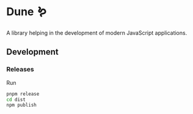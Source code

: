 Dune 🪱
=======

A library helping in the development of modern JavaScript applications.


Development
-----------

### Releases

Run 

```bash
pnpm release
cd dist
npm publish
```

